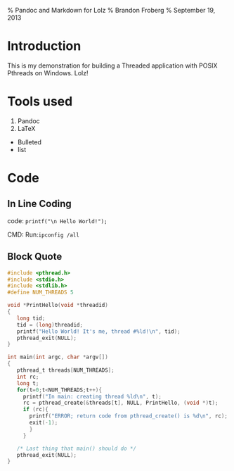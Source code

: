 % Pandoc and Markdown for Lolz
% Brandon Froberg
% September 19, 2013

Introduction
============
This is my demonstration for building a Threaded application with POSIX Pthreads on Windows.
Lolz!

Tools used
==========
1. Pandoc
2. LaTeX

- Bulleted
- list

Code
====
In Line Coding
--------------
code: `printf("\n Hello World!");`

CMD: Run:`ipconfig /all`

Block Quote
-----------
```c
#include <pthread.h>
#include <stdio.h>
#include <stdlib.h>
#define NUM_THREADS	5

void *PrintHello(void *threadid)
{
   long tid;
   tid = (long)threadid;
   printf("Hello World! It's me, thread #%ld!\n", tid);
   pthread_exit(NULL);
}

int main(int argc, char *argv[])
{
   pthread_t threads[NUM_THREADS];
   int rc;
   long t;
   for(t=0;t<NUM_THREADS;t++){
     printf("In main: creating thread %ld\n", t);
     rc = pthread_create(&threads[t], NULL, PrintHello, (void *)t);
     if (rc){
       printf("ERROR; return code from pthread_create() is %d\n", rc);
       exit(-1);
       }
     }

   /* Last thing that main() should do */
   pthread_exit(NULL);
}
```